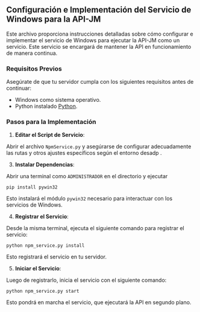 ## Configuración e Implementación del Servicio de Windows para la API-JM

Este archivo proporciona instrucciones detalladas sobre cómo configurar e implementar el servicio de Windows para ejecutar la API-JM como un servicio. Este servicio se encargará de mantener la API en funcionamiento de manera continua.

### Requisitos Previos

Asegúrate de que tu servidor cumpla con los siguientes requisitos antes de continuar:

- Windows como sistema operativo.
- Python instalado [Python](https://www.python.org/downloads/).

### Pasos para la Implementación

1. **Editar el Script de Servicio**:

Abrir el archivo `NpmService.py` y asegúrarse de configurar adecuadamente las rutas y otros ajustes específicos según el entorno desadp .

3. **Instalar Dependencias**:

Abrir una terminal como `ADMINISTRADOR` en el directorio y ejecutar

```
pip install pywin32
```
Esto instalará el módulo `pywin32` necesario para interactuar con los servicios de Windows.

4. **Registrar el Servicio**:

Desde la misma terminal, ejecuta el siguiente comando para registrar el servicio:

```
python npm_service.py install
```

Esto registrará el servicio en tu servidor.

5. **Iniciar el Servicio**:

Luego de registrarlo, inicia el servicio con el siguiente comando:

```
python npm_service.py start
```
Esto pondrá en marcha el servicio, que ejecutará la API en segundo plano.

